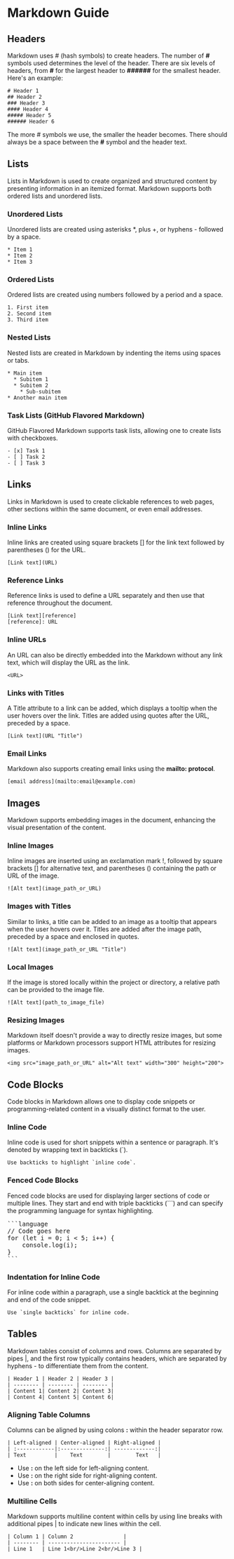 <!-- Markdown - Medium -->

# Markdown Guide

## Headers

Markdown uses # (hash symbols) to create headers. The number of **#** symbols used determines the level of the header. There are six levels of headers, from **#** for the largest header to **######** for the smallest header. Here's an example:

```
# Header 1
## Header 2
### Header 3
#### Header 4
##### Header 5
###### Header 6
```
The more # symbols we use, the smaller the header becomes. There should always be a space between the **#** symbol and the header text.

## Lists

Lists in Markdown is used to create organized and structured content by presenting information in an itemized format. Markdown supports both ordered lists and unordered lists.

### Unordered Lists
Unordered lists are created using asterisks *, plus +, or hyphens - followed by a space.

```
* Item 1
* Item 2
* Item 3
```

### Ordered Lists
Ordered lists are created using numbers followed by a period and a space.
```
1. First item
2. Second item
3. Third item
```

### Nested Lists
Nested lists are created in Markdown by indenting the items using spaces or tabs.

```
* Main item
  * Subitem 1
  * Subitem 2
    * Sub-subitem
* Another main item

```

### Task Lists (GitHub Flavored Markdown)

GitHub Flavored Markdown supports task lists, allowing one to create lists with checkboxes.

```
- [x] Task 1
- [ ] Task 2
- [ ] Task 3
```

## Links
Links in Markdown is used to create clickable references to web pages, other sections within the same document, or even email addresses.

### Inline Links
Inline links are created using square brackets [] for the link text followed by parentheses () for the URL.

```
[Link text](URL)
```

### Reference Links

Reference links is used to define a URL separately and then use that reference throughout the document.

```
[Link text][reference]
[reference]: URL
```
### Inline URLs

An URL can also be directly embedded into the Markdown without any link text, which will display the URL as the link.

```
<URL>
```

### Links with Titles
A Title attribute to a link can be added, which displays a tooltip when the user hovers over the link. Titles are added using quotes after the URL, preceded by a space.

```
[Link text](URL "Title")
```

### Email Links

Markdown also supports creating email links using the **mailto: protocol**.

```
[email address](mailto:email@example.com)

```

## Images

Markdown supports embedding images in the document, enhancing the visual presentation of the content.

### Inline Images

Inline images are inserted using an exclamation mark !, followed by square brackets [] for alternative text, and parentheses () containing the path or URL of the image.

```
![Alt text](image_path_or_URL)
```
### Images with Titles

Similar to links, a title can be added to an image as a tooltip that appears when the user hovers over it. Titles are added after the image path, preceded by a space and enclosed in quotes.

```
![Alt text](image_path_or_URL "Title")
```

### Local Images

If the image is stored locally within the project or directory, a relative path can be provided to the image file.

```
![Alt text](path_to_image_file)
```

### Resizing Images
Markdown itself doesn't provide a way to directly resize images, but some platforms or Markdown processors support HTML attributes for resizing images.

```
<img src="image_path_or_URL" alt="Alt text" width="300" height="200">

```

## Code Blocks
Code blocks in Markdown allows one to display code snippets or programming-related content in a visually distinct format to the user.

### Inline Code
Inline code is used for short snippets within a sentence or paragraph. It's denoted by wrapping text in backticks (`).

```
Use backticks to highlight `inline code`.

```

### Fenced Code Blocks

Fenced code blocks are used for displaying larger sections of code or multiple lines. They start and end with triple backticks (```) and can specify the programming language for syntax highlighting.

<pre>
```language
// Code goes here
for (let i = 0; i < 5; i++) {
    console.log(i);
}
```
</pre>

### Indentation for Inline Code

For inline code within a paragraph, use a single backtick at the beginning and end of the code snippet.

```
Use `single backticks` for inline code.

```

## Tables

Markdown tables consist of columns and rows. Columns are separated by pipes |, and the first row typically contains headers, which are separated by hyphens - to differentiate them from the content.

```
| Header 1 | Header 2 | Header 3 |
| -------- | -------- | -------- |
| Content 1| Content 2| Content 3|
| Content 4| Content 5| Content 6|

```
### Aligning Table Columns

Columns can be aligned by using colons **:** within the header separator row.

```
| Left-aligned | Center-aligned | Right-aligned |
| :------------|:--------------:| -------------:|
| Text         |    Text        |        Text   |

```
- Use **:** on the left side for left-aligning content.
- Use **:** on the right side for right-aligning content.
- Use **:** on both sides for center-aligning content.


### Multiline Cells

Markdown supports multiline content within cells by using line breaks with additional pipes | to indicate new lines within the cell.

```
| Column 1 | Column 2                |
| -------- | ----------------------- |
| Line 1   | Line 1<br/>Line 2<br/>Line 3 |

```


